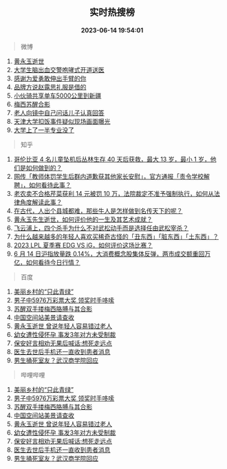 <div align="center"><h2>实时热搜榜</h2><h4>2023-06-14 19:54:01</h4></div>

> 微博  

1. [黄永玉逝世](https://s.weibo.com/weibo?q=%23%E9%BB%84%E6%B0%B8%E7%8E%89%E9%80%9D%E4%B8%96%23&t=31&band_rank=1&Refer=top)<br />
2. [大学生脑出血交警咆哮式开道送医](https://s.weibo.com/weibo?q=%23%E5%A4%A7%E5%AD%A6%E7%94%9F%E8%84%91%E5%87%BA%E8%A1%80%E4%BA%A4%E8%AD%A6%E5%92%86%E5%93%AE%E5%BC%8F%E5%BC%80%E9%81%93%E9%80%81%E5%8C%BB%23&t=31&band_rank=2&Refer=top)<br />
3. [感谢为爱勇敢伸出手臂的你](https://s.weibo.com/weibo?q=%23%E6%84%9F%E8%B0%A2%E4%B8%BA%E7%88%B1%E5%8B%87%E6%95%A2%E4%BC%B8%E5%87%BA%E6%89%8B%E8%87%82%E7%9A%84%E4%BD%A0%23&t=31&band_rank=3&Refer=top)<br />
4. [品牌方说赵露思礼服是借的](https://s.weibo.com/weibo?q=%23%E5%93%81%E7%89%8C%E6%96%B9%E8%AF%B4%E8%B5%B5%E9%9C%B2%E6%80%9D%E7%A4%BC%E6%9C%8D%E6%98%AF%E5%80%9F%E7%9A%84%23&t=31&band_rank=4&Refer=top)<br />
5. [小伙骑共享单车5000公里到新疆](https://s.weibo.com/weibo?q=%23%E5%B0%8F%E4%BC%99%E9%AA%91%E5%85%B1%E4%BA%AB%E5%8D%95%E8%BD%A65000%E5%85%AC%E9%87%8C%E5%88%B0%E6%96%B0%E7%96%86%23&t=31&band_rank=5&Refer=top)<br />
6. [梅西苏醒合影](https://s.weibo.com/weibo?q=%23%E6%A2%85%E8%A5%BF%E8%8B%8F%E9%86%92%E5%90%88%E5%BD%B1%23&t=31&band_rank=6&Refer=top)<br />
7. [老人向镜中自己问话儿子认真回答](https://s.weibo.com/weibo?q=%23%E8%80%81%E4%BA%BA%E5%90%91%E9%95%9C%E4%B8%AD%E8%87%AA%E5%B7%B1%E9%97%AE%E8%AF%9D%E5%84%BF%E5%AD%90%E8%AE%A4%E7%9C%9F%E5%9B%9E%E7%AD%94%23&t=31&band_rank=7&Refer=top)<br />
8. [天津大学扣饭事件疑似现场画面曝光](https://s.weibo.com/weibo?q=%23%E5%A4%A9%E6%B4%A5%E5%A4%A7%E5%AD%A6%E6%89%A3%E9%A5%AD%E4%BA%8B%E4%BB%B6%E7%96%91%E4%BC%BC%E7%8E%B0%E5%9C%BA%E7%94%BB%E9%9D%A2%E6%9B%9D%E5%85%89%23&t=31&band_rank=8&Refer=top)<br />
9. [大学上了一半专业没了](https://s.weibo.com/weibo?q=%23%E5%A4%A7%E5%AD%A6%E4%B8%8A%E4%BA%86%E4%B8%80%E5%8D%8A%E4%B8%93%E4%B8%9A%E6%B2%A1%E4%BA%86%23&t=31&band_rank=9&Refer=top)<br />

> 知乎  

1. [哥伦比亚 4 名儿童坠机后丛林生存 40 天后获救，最大 13 岁，最小 1 岁，他们是如何做到的？](https://www.zhihu.com/question/605847291)<br />
2. [网传「教师体罚学生后群内道歉获其他家长安慰」，官方通报「责令学校解聘」，如何看待此事？](https://www.zhihu.com/question/606363235)<br />
3. [老农卖不合格芹菜获利 14 元被罚 10 万，法院裁定不准予强制执行，如何从法律角度解读此事？](https://www.zhihu.com/question/606519434)<br />
4. [在古代，人出个县城都难，那些牛人是怎样做到名传天下的呢？](https://www.zhihu.com/question/496974190)<br />
5. [黄永玉先生逝世，如何评价他的一生及其艺术成就？](https://www.zhihu.com/question/606596968)<br />
6. [飞云浦上，四个杀手为什么不对武松动手而是选择任由武松宰杀？](https://www.zhihu.com/question/585702421)<br />
7. [为什么越来越多的年轻人喜欢买稀奇古怪的「丑东西」「脏东西」「土东西」？](https://www.zhihu.com/question/606407983)<br />
8. [2023 LPL 夏季赛 EDG VS iG，如何评价这场比赛？](https://www.zhihu.com/question/606583572)<br />
9. [6 月 14 日沪指放量跌 0.14%，大消费概念股集体反弹，两市成交额重回万亿，如何看待今日行情？](https://www.zhihu.com/question/606520756)<br />

> 百度  

1. [美丽乡村的“只此青绿”](https://www.baidu.com/s?wd=%E7%BE%8E%E4%B8%BD%E4%B9%A1%E6%9D%91%E7%9A%84%E2%80%9C%E5%8F%AA%E6%AD%A4%E9%9D%92%E7%BB%BF%E2%80%9D&sa=fyb_news&rsv_dl=fyb_news)<br />
2. [男子中5976万彩票大奖 领奖时手哆嗦](https://www.baidu.com/s?wd=%E7%94%B7%E5%AD%90%E4%B8%AD5976%E4%B8%87%E5%BD%A9%E7%A5%A8%E5%A4%A7%E5%A5%96+%E9%A2%86%E5%A5%96%E6%97%B6%E6%89%8B%E5%93%86%E5%97%A6&sa=fyb_news&rsv_dl=fyb_news)<br />
3. [苏醒双手搂梅西胳膊与其合影](https://www.baidu.com/s?wd=%E8%8B%8F%E9%86%92%E5%8F%8C%E6%89%8B%E6%90%82%E6%A2%85%E8%A5%BF%E8%83%B3%E8%86%8A%E4%B8%8E%E5%85%B6%E5%90%88%E5%BD%B1&sa=fyb_news&rsv_dl=fyb_news)<br />
4. [中国空间站美景请查收](https://www.baidu.com/s?wd=%E4%B8%AD%E5%9B%BD%E7%A9%BA%E9%97%B4%E7%AB%99%E7%BE%8E%E6%99%AF%E8%AF%B7%E6%9F%A5%E6%94%B6&sa=fyb_news&rsv_dl=fyb_news)<br />
5. [黄永玉逝世 曾说年轻人容易错过老人](https://www.baidu.com/s?wd=%E9%BB%84%E6%B0%B8%E7%8E%89%E9%80%9D%E4%B8%96+%E6%9B%BE%E8%AF%B4%E5%B9%B4%E8%BD%BB%E4%BA%BA%E5%AE%B9%E6%98%93%E9%94%99%E8%BF%87%E8%80%81%E4%BA%BA&sa=fyb_news&rsv_dl=fyb_news)<br />
6. [幼女遭性侵怀孕 事发3年对方未受制裁](https://www.baidu.com/s?wd=%E5%B9%BC%E5%A5%B3%E9%81%AD%E6%80%A7%E4%BE%B5%E6%80%80%E5%AD%95+%E4%BA%8B%E5%8F%913%E5%B9%B4%E5%AF%B9%E6%96%B9%E6%9C%AA%E5%8F%97%E5%88%B6%E8%A3%81&sa=fyb_news&rsv_dl=fyb_news)<br />
7. [保安好言相劝无果后喊话:想死走远点](https://www.baidu.com/s?wd=%E4%BF%9D%E5%AE%89%E5%A5%BD%E8%A8%80%E7%9B%B8%E5%8A%9D%E6%97%A0%E6%9E%9C%E5%90%8E%E5%96%8A%E8%AF%9D%3A%E6%83%B3%E6%AD%BB%E8%B5%B0%E8%BF%9C%E7%82%B9&sa=fyb_news&rsv_dl=fyb_news)<br />
8. [医生去世后手机还一直收到患者消息](https://www.baidu.com/s?wd=%E5%8C%BB%E7%94%9F%E5%8E%BB%E4%B8%96%E5%90%8E%E6%89%8B%E6%9C%BA%E8%BF%98%E4%B8%80%E7%9B%B4%E6%94%B6%E5%88%B0%E6%82%A3%E8%80%85%E6%B6%88%E6%81%AF&sa=fyb_news&rsv_dl=fyb_news)<br />
9. [男生捅死室友？武汉商学院回应](https://www.baidu.com/s?wd=%E7%94%B7%E7%94%9F%E6%8D%85%E6%AD%BB%E5%AE%A4%E5%8F%8B%EF%BC%9F%E6%AD%A6%E6%B1%89%E5%95%86%E5%AD%A6%E9%99%A2%E5%9B%9E%E5%BA%94&sa=fyb_news&rsv_dl=fyb_news)<br />

> 哔哩哔哩  

1. [美丽乡村的“只此青绿”](https://www.baidu.com/s?wd=%E7%BE%8E%E4%B8%BD%E4%B9%A1%E6%9D%91%E7%9A%84%E2%80%9C%E5%8F%AA%E6%AD%A4%E9%9D%92%E7%BB%BF%E2%80%9D&sa=fyb_news&rsv_dl=fyb_news)<br />
2. [男子中5976万彩票大奖 领奖时手哆嗦](https://www.baidu.com/s?wd=%E7%94%B7%E5%AD%90%E4%B8%AD5976%E4%B8%87%E5%BD%A9%E7%A5%A8%E5%A4%A7%E5%A5%96+%E9%A2%86%E5%A5%96%E6%97%B6%E6%89%8B%E5%93%86%E5%97%A6&sa=fyb_news&rsv_dl=fyb_news)<br />
3. [苏醒双手搂梅西胳膊与其合影](https://www.baidu.com/s?wd=%E8%8B%8F%E9%86%92%E5%8F%8C%E6%89%8B%E6%90%82%E6%A2%85%E8%A5%BF%E8%83%B3%E8%86%8A%E4%B8%8E%E5%85%B6%E5%90%88%E5%BD%B1&sa=fyb_news&rsv_dl=fyb_news)<br />
4. [中国空间站美景请查收](https://www.baidu.com/s?wd=%E4%B8%AD%E5%9B%BD%E7%A9%BA%E9%97%B4%E7%AB%99%E7%BE%8E%E6%99%AF%E8%AF%B7%E6%9F%A5%E6%94%B6&sa=fyb_news&rsv_dl=fyb_news)<br />
5. [黄永玉逝世 曾说年轻人容易错过老人](https://www.baidu.com/s?wd=%E9%BB%84%E6%B0%B8%E7%8E%89%E9%80%9D%E4%B8%96+%E6%9B%BE%E8%AF%B4%E5%B9%B4%E8%BD%BB%E4%BA%BA%E5%AE%B9%E6%98%93%E9%94%99%E8%BF%87%E8%80%81%E4%BA%BA&sa=fyb_news&rsv_dl=fyb_news)<br />
6. [幼女遭性侵怀孕 事发3年对方未受制裁](https://www.baidu.com/s?wd=%E5%B9%BC%E5%A5%B3%E9%81%AD%E6%80%A7%E4%BE%B5%E6%80%80%E5%AD%95+%E4%BA%8B%E5%8F%913%E5%B9%B4%E5%AF%B9%E6%96%B9%E6%9C%AA%E5%8F%97%E5%88%B6%E8%A3%81&sa=fyb_news&rsv_dl=fyb_news)<br />
7. [保安好言相劝无果后喊话:想死走远点](https://www.baidu.com/s?wd=%E4%BF%9D%E5%AE%89%E5%A5%BD%E8%A8%80%E7%9B%B8%E5%8A%9D%E6%97%A0%E6%9E%9C%E5%90%8E%E5%96%8A%E8%AF%9D%3A%E6%83%B3%E6%AD%BB%E8%B5%B0%E8%BF%9C%E7%82%B9&sa=fyb_news&rsv_dl=fyb_news)<br />
8. [医生去世后手机还一直收到患者消息](https://www.baidu.com/s?wd=%E5%8C%BB%E7%94%9F%E5%8E%BB%E4%B8%96%E5%90%8E%E6%89%8B%E6%9C%BA%E8%BF%98%E4%B8%80%E7%9B%B4%E6%94%B6%E5%88%B0%E6%82%A3%E8%80%85%E6%B6%88%E6%81%AF&sa=fyb_news&rsv_dl=fyb_news)<br />
9. [男生捅死室友？武汉商学院回应](https://www.baidu.com/s?wd=%E7%94%B7%E7%94%9F%E6%8D%85%E6%AD%BB%E5%AE%A4%E5%8F%8B%EF%BC%9F%E6%AD%A6%E6%B1%89%E5%95%86%E5%AD%A6%E9%99%A2%E5%9B%9E%E5%BA%94&sa=fyb_news&rsv_dl=fyb_news)<br />
